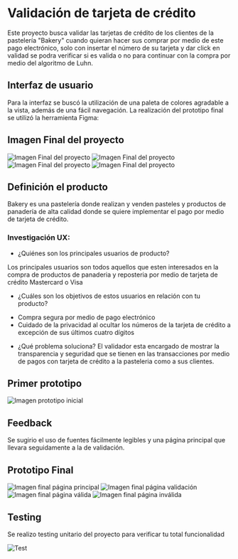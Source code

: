 

#  Validación de tarjeta de crédito

Este proyecto busca validar las tarjetas de crédito  de los clientes de la pastelería "Bakery" cuando quieran hacer sus comprar por medio de este pago electrónico, solo con insertar el número de su tarjeta y dar click en validad se podra verificar si es valida o no para continuar con la compra por medio del algoritmo de Luhn. 

## Interfaz de usuario

Para la interfaz se buscó la utilización de una paleta de colores agradable a la vista, además de una fácil navegación.
La realización del prototipo final se utilizó la herramienta Figma:

## Imagen Final del proyecto
![Imagen Final del proyecto](src/img/Mockups/Final1.JPG)
![Imagen Final del proyecto](src/img/Mockups/FinalValidacion.JPG)
![Imagen Final del proyecto](src/img/Mockups/FinalValida.JPG)
![Imagen Final del proyecto](src/img/Mockups/FinalInvalida.JPG)

## Definición el producto
Bakery es una pastelería donde realizan y venden pasteles y productos de panadería de alta calidad donde se quiere implementar el pago por medio de tarjeta de crédito.

### Investigación UX:
* ¿Quiénes son los principales usuarios de producto?

Los principales usuarios son todos aquellos que esten interesados en la compra de productos de panaderia y reposteria por medio de tarjeta de crédito Mastercard o Visa

* ¿Cuáles son los objetivos de estos usuarios en relación con tu producto?
- Compra segura por medio de pago electrónico
- Cuidado de la privacidad al ocultar los números de la tarjeta de crédito a excepción de sus últimos cuatro dígitos 


* ¿Qué problema soluciona?
El validador esta encargado de mostrar la transparencia y seguridad que se tienen en las transacciones por medio de pagos con tarjeta de crédito a la pasteleria como a sus clientes.

## Primer prototipo

 ![Imagen prototipo inicial](src/img/Mockups/Inicial.jpg)

## Feedback
Se sugirio el uso de fuentes fácilmente legibles y una página principal que llevara seguidamente a la de validación.

## Prototipo Final

![Imagen final página principal](src/img/Mockups/PantallaPrincipal.JPG)
![Imagen final página validación](src/img/Mockups/PantallaValidación.JPG)
![Imagen final página válida](src/img/Mockups/Valida.JPG)
![Imagen final página inválida](src/img/Mockups/Invalida.JPG)

## Testing
Se realizo testing unitario del proyecto para verificar tu total funcionalidad

![Test](src/img/Test.JPG)

